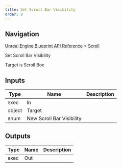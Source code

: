 ```yaml
---
title: Set Scroll Bar Visibility
order: 8
---
```

## Navigation

[Unreal Engine Blueprint API Reference](https://dev.epicgames.com/documentation/en-us/unreal-engine/BlueprintAPI) > [Scroll](https://dev.epicgames.com/documentation/en-us/unreal-engine/BlueprintAPI/Scroll)

Set Scroll Bar Visibility

Target is Scroll Box

## Inputs

| Type | Name | Description |
| --- | --- | --- |
| exec | In |  |
| object | Target |  |
| enum | New Scroll Bar Visibility |  |

## Outputs

| Type | Name | Description |
| --- | --- | --- |
| exec | Out |  |
